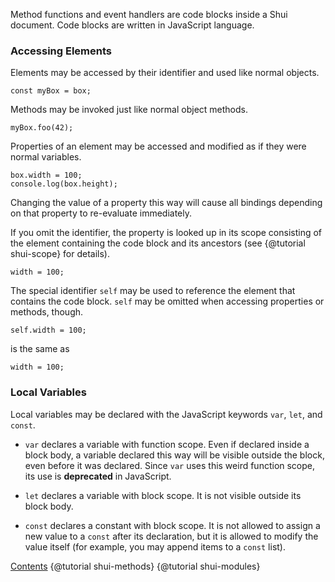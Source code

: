 Method functions and event handlers are code blocks inside a Shui document. Code
blocks are written in JavaScript language.

### Accessing Elements

Elements may be accessed by their identifier and used like normal objects.

```
const myBox = box;
```

Methods may be invoked just like normal object methods.

```
myBox.foo(42);
```

Properties of an element may be accessed and modified as if they were normal variables.

```
box.width = 100;
console.log(box.height);
```

Changing the value of a property this way will cause all bindings depending on that
property to re-evaluate immediately.

If you omit the identifier, the property is looked up in its scope consisting of the
element containing the code block and its ancestors (see {@tutorial shui-scope} for details).

```
width = 100;
```

The special identifier `self` may be used to reference the element that contains the
code block. `self` may be omitted when accessing properties or methods, though.

```
self.width = 100;
```
is the same as
```
width = 100;
```

### Local Variables

Local variables may be declared with the JavaScript keywords `var`, `let`, and `const`.

 * `var` declares a variable with function scope. Even if declared inside a block body,
   a variable declared this way will be visible outside the block, even before it was
   declared. Since `var` uses this weird function scope, its use is **deprecated** in JavaScript.

 * `let` declares a variable with block scope. It is not visible outside its block body.

 * `const` declares a constant with block scope. It is not allowed to assign a new value
   to a `const` after its declaration, but it is allowed to modify the value itself
   (for example, you may append items to a `const` list).

<div class="navstrip"><span class="go-home"><a href="index.html">Contents</a></span><span class="go-previous">
{@tutorial shui-methods}
</span><span class="go-next">
{@tutorial shui-modules}
</span></div>

